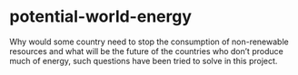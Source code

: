# potential-world-energy
Why would some country need to stop the consumption of non-renewable resources and what will be the future of the countries who don’t produce much of energy, such questions have been tried to solve in this project.
